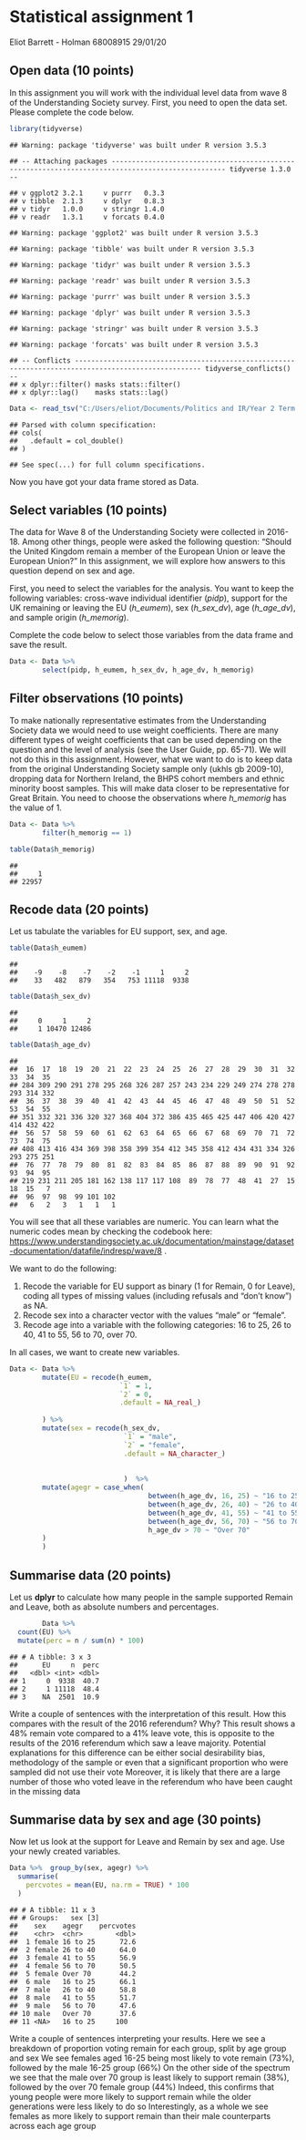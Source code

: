 Statistical assignment 1
================
Eliot Barrett - Holman 68008915
29/01/20

## Open data (10 points)

In this assignment you will work with the individual level data from
wave 8 of the Understanding Society survey. First, you need to open the
data set. Please complete the code below.

``` r
library(tidyverse)
```

    ## Warning: package 'tidyverse' was built under R version 3.5.3

    ## -- Attaching packages -------------------------------------------------------------------------------------------------- tidyverse 1.3.0 --

    ## v ggplot2 3.2.1     v purrr   0.3.3
    ## v tibble  2.1.3     v dplyr   0.8.3
    ## v tidyr   1.0.0     v stringr 1.4.0
    ## v readr   1.3.1     v forcats 0.4.0

    ## Warning: package 'ggplot2' was built under R version 3.5.3

    ## Warning: package 'tibble' was built under R version 3.5.3

    ## Warning: package 'tidyr' was built under R version 3.5.3

    ## Warning: package 'readr' was built under R version 3.5.3

    ## Warning: package 'purrr' was built under R version 3.5.3

    ## Warning: package 'dplyr' was built under R version 3.5.3

    ## Warning: package 'stringr' was built under R version 3.5.3

    ## Warning: package 'forcats' was built under R version 3.5.3

    ## -- Conflicts ----------------------------------------------------------------------------------------------------- tidyverse_conflicts() --
    ## x dplyr::filter() masks stats::filter()
    ## x dplyr::lag()    masks stats::lag()

``` r
Data <- read_tsv("C:/Users/eliot/Documents/Politics and IR/Year 2 Term 2/Data 3/Data3_blank/data/UKDA-6614-tab/tab/ukhls_w8/h_indresp.tab")
```

    ## Parsed with column specification:
    ## cols(
    ##   .default = col_double()
    ## )

    ## See spec(...) for full column specifications.

Now you have got your data frame stored as Data.

## Select variables (10 points)

The data for Wave 8 of the Understanding Society were collected in
2016-18. Among other things, people were asked the following question:
“Should the United Kingdom remain a member of the European Union or
leave the European Union?” In this assignment, we will explore how
answers to this question depend on sex and age.

First, you need to select the variables for the analysis. You want to
keep the following variables: cross-wave individual identifier (*pidp*),
support for the UK remaining or leaving the EU (*h\_eumem*), sex
(*h\_sex\_dv*), age (*h\_age\_dv*), and sample origin (*h\_memorig*).

Complete the code below to select those variables from the data frame
and save the result.

``` r
Data <- Data %>%
        select(pidp, h_eumem, h_sex_dv, h_age_dv, h_memorig)
```

## Filter observations (10 points)

To make nationally representative estimates from the Understanding
Society data we would need to use weight coefficients. There are many
different types of weight coefficients that can be used depending on the
question and the level of analysis (see the User Guide, pp. 65-71). We
will not do this in this assignment. However, what we want to do is to
keep data from the original Understanding Society sample only (ukhls gb
2009-10), dropping data for Northern Ireland, the BHPS cohort members
and ethnic minority boost samples. This will make data closer to be
representative for Great Britain. You need to choose the observations
where *h\_memorig* has the value of 1.

``` r
Data <- Data %>%
        filter(h_memorig == 1)

table(Data$h_memorig)
```

    ## 
    ##     1 
    ## 22957

## Recode data (20 points)

Let us tabulate the variables for EU support, sex, and age.

``` r
table(Data$h_eumem)
```

    ## 
    ##    -9    -8    -7    -2    -1     1     2 
    ##    33   482   879   354   753 11118  9338

``` r
table(Data$h_sex_dv)
```

    ## 
    ##     0     1     2 
    ##     1 10470 12486

``` r
table(Data$h_age_dv)
```

    ## 
    ##  16  17  18  19  20  21  22  23  24  25  26  27  28  29  30  31  32  33  34  35 
    ## 284 309 290 291 278 295 268 326 287 257 243 234 229 249 274 278 278 293 314 332 
    ##  36  37  38  39  40  41  42  43  44  45  46  47  48  49  50  51  52  53  54  55 
    ## 351 332 321 336 320 327 368 404 372 386 435 465 425 447 406 420 427 414 432 422 
    ##  56  57  58  59  60  61  62  63  64  65  66  67  68  69  70  71  72  73  74  75 
    ## 408 413 416 434 369 398 358 399 354 412 345 358 412 434 431 334 326 293 275 251 
    ##  76  77  78  79  80  81  82  83  84  85  86  87  88  89  90  91  92  93  94  95 
    ## 219 231 211 205 181 162 138 117 117 108  89  78  77  48  41  27  15  18  15   7 
    ##  96  97  98  99 101 102 
    ##   6   2   3   1   1   1

You will see that all these variables are numeric. You can learn what
the numeric codes mean by checking the codebook here:
<https://www.understandingsociety.ac.uk/documentation/mainstage/dataset-documentation/datafile/indresp/wave/8>
.

We want to do the following:

1)  Recode the variable for EU support as binary (1 for Remain, 0 for
    Leave), coding all types of missing values (including refusals and
    “don’t know”) as NA.
2)  Recode sex into a character vector with the values “male” or
    “female”.
3)  Recode age into a variable with the following categories: 16 to 25,
    26 to 40, 41 to 55, 56 to 70, over 70.

In all cases, we want to create new variables.

``` r
Data <- Data %>%
        mutate(EU = recode(h_eumem, 
                           `1` = 1,
                           `2` = 0,
                           .default = NA_real_)
      
        ) %>%
        mutate(sex = recode(h_sex_dv,
                            `1` = "male",
                            `2` = "female",
                            .default = NA_character_)
                            
                            
                            )  %>%
        mutate(agegr = case_when(
                                  between(h_age_dv, 16, 25) ~ "16 to 25",
                                  between(h_age_dv, 26, 40) ~ "26 to 40",
                                  between(h_age_dv, 41, 55) ~ "41 to 55",
                                  between(h_age_dv, 56, 70) ~ "56 to 70",
                                  h_age_dv > 70 ~ "Over 70"
        )
        )
```

## Summarise data (20 points)

Let us **dplyr** to calculate how many people in the sample supported
Remain and Leave, both as absolute numbers and percentages.

``` r
        Data %>%
  count(EU) %>%
  mutate(perc = n / sum(n) * 100)
```

    ## # A tibble: 3 x 3
    ##      EU     n  perc
    ##   <dbl> <int> <dbl>
    ## 1     0  9338  40.7
    ## 2     1 11118  48.4
    ## 3    NA  2501  10.9

Write a couple of sentences with the interpretation of this result. How
this compares with the result of the 2016 referendum? Why? This result
shows a 48% remain vote compared to a 41% leave vote, this is opposite
to the results of the 2016 referendum which saw a leave majority.
Potential explanations for this difference can be either social
desirability bias, methodology of the sample or even that a significant
proportion who were sampled did not use their vote Moreover, it is
likely that there are a large number of those who voted leave in the
referendum who have been caught in the missing data

## Summarise data by sex and age (30 points)

Now let us look at the support for Leave and Remain by sex and age. Use
your newly created variables.

``` r
Data %>%  group_by(sex, agegr) %>%
  summarise(
    percvotes = mean(EU, na.rm = TRUE) * 100
  )
```

    ## # A tibble: 11 x 3
    ## # Groups:   sex [3]
    ##    sex    agegr    percvotes
    ##    <chr>  <chr>        <dbl>
    ##  1 female 16 to 25      72.6
    ##  2 female 26 to 40      64.0
    ##  3 female 41 to 55      56.9
    ##  4 female 56 to 70      50.5
    ##  5 female Over 70       44.2
    ##  6 male   16 to 25      66.1
    ##  7 male   26 to 40      58.8
    ##  8 male   41 to 55      51.7
    ##  9 male   56 to 70      47.6
    ## 10 male   Over 70       37.6
    ## 11 <NA>   16 to 25     100

Write a couple of sentences interpreting your results. Here we see a
breakdown of proportion voting remain for each group, split by age group
and sex We see females aged 16-25 being most likely to vote remain
(73%), followed by the male 16-25 group (66%) On the other side of the
spectrum we see that the male over 70 group is least likely to support
remain (38%), followed by the over 70 female group (44%) Indeed, this
confirms that young people were more likely to support remain while the
older generations were less likely to do so Interestingly, as a whole we
see females as more likely to support remain than their male
counterparts across each age group
